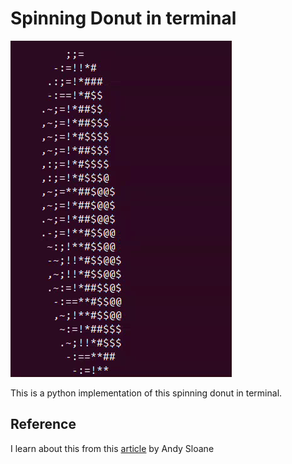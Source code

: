 
# Spinning Donut in terminal
![alt text](sample.gif)

This is a python implementation of this spinning donut in terminal.

## Reference
I learn about this from this [article](https://www.a1k0n.net/2011/07/20/donut-math.html) by Andy Sloane